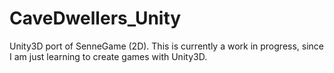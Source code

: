 # CaveDwellers_Unity

Unity3D port of SenneGame (2D). This is currently a work in progress, since I am just learning to create games with Unity3D.
